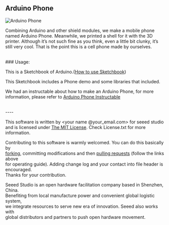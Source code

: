 Arduino Phone
---------------------------------------------------------

![Arduino Phone](http://cdn.instructables.com/FB8/OHIG/HJ6053CU/FB8OHIGHJ6053CU.MEDIUM.jpg)


Combining Arduino and other shield modules, we make a mobile phone named Arduino Phone. Meanwhile, we printed a shell for it with the 3D printer. Although it’s not such fine as you think, even a little bit clunky, it’s still very cool. That is the point this is a cell phone made by ourselves.


<br>
### Usage:

This is a Sketchbook of Arduino.([How to use Sketchbook](http://www.seeedstudio.com/wiki/How_To_Use_Sketchbook "How to use Sketchbook"))

This Sketchbook includes a Phone demo and some libraries that included. 

We had an instructable about how to make an Arduino Phone, for more information, please refer to [Arduino Phone Instructable](http://www.instructables.com/id/ArduinoPhone/)




<br>
----

This software is written by <your name @your_email.com> for seeed studio<br>
and is licensed under [The MIT License](http://opensource.org/licenses/mit-license.php). Check License.txt for more information.<br>

Contributing to this software is warmly welcomed. You can do this basically by<br>
[forking](https://help.github.com/articles/fork-a-repo), committing modifications and then [pulling requests](https://help.github.com/articles/using-pull-requests) (follow the links above<br>
for operating guide). Adding change log and your contact into file header is encouraged.<br>
Thanks for your contribution.

Seeed Studio is an open hardware facilitation company based in Shenzhen, China. <br>
Benefiting from local manufacture power and convenient global logistic system, <br>
we integrate resources to serve new era of innovation. Seeed also works with <br>
global distributors and partners to push open hardware movement.<br>







